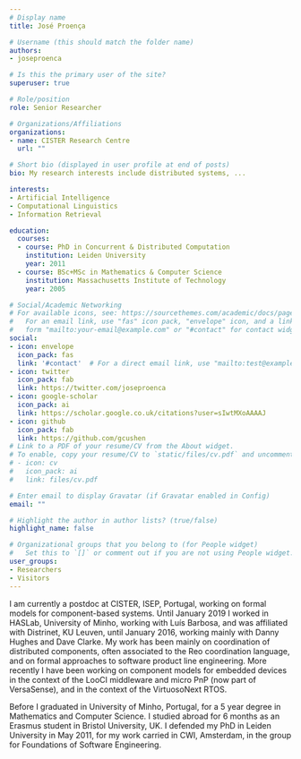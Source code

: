 ```yaml
---
# Display name
title: José Proença

# Username (this should match the folder name)
authors:
- joseproenca

# Is this the primary user of the site?
superuser: true

# Role/position
role: Senior Researcher

# Organizations/Affiliations
organizations:
- name: CISTER Research Centre
  url: ""

# Short bio (displayed in user profile at end of posts)
bio: My research interests include distributed systems, ...

interests:
- Artificial Intelligence
- Computational Linguistics
- Information Retrieval

education:
  courses:
  - course: PhD in Concurrent & Distributed Computation
    institution: Leiden University
    year: 2011
  - course: BSc+MSc in Mathematics & Computer Science
    institution: Massachusetts Institute of Technology
    year: 2005

# Social/Academic Networking
# For available icons, see: https://sourcethemes.com/academic/docs/page-builder/#icons
#   For an email link, use "fas" icon pack, "envelope" icon, and a link in the
#   form "mailto:your-email@example.com" or "#contact" for contact widget.
social:
- icon: envelope
  icon_pack: fas
  link: '#contact'  # For a direct email link, use "mailto:test@example.org".
- icon: twitter
  icon_pack: fab
  link: https://twitter.com/joseproenca
- icon: google-scholar
  icon_pack: ai
  link: https://scholar.google.co.uk/citations?user=sIwtMXoAAAAJ
- icon: github
  icon_pack: fab
  link: https://github.com/gcushen
# Link to a PDF of your resume/CV from the About widget.
# To enable, copy your resume/CV to `static/files/cv.pdf` and uncomment the lines below.
# - icon: cv
#   icon_pack: ai
#   link: files/cv.pdf

# Enter email to display Gravatar (if Gravatar enabled in Config)
email: ""

# Highlight the author in author lists? (true/false)
highlight_name: false

# Organizational groups that you belong to (for People widget)
#   Set this to `[]` or comment out if you are not using People widget.
user_groups:
- Researchers
- Visitors
---
```


I am currently a postdoc at CISTER, ISEP, Portugal, working on formal models for component-based systems. Until January 2019 I worked in HASLab, University of Minho, working with Luís Barbosa, and was affiliated with Distrinet, KU Leuven, until January 2016, working mainly with Danny Hughes and Dave Clarke. My work has been mainly on coordination of distributed components, often associated to the Reo coordination language, and on formal approaches to software product line engineering. More recently I have been working on component models for embedded devices in the context of the LooCI middleware and micro PnP (now part of VersaSense), and in the context of the VirtuosoNext RTOS.

Before I graduated in University of Minho, Portugal, for a 5 year degree in Mathematics and Computer Science. I studied abroad for 6 months as an Erasmus student in Bristol University, UK. I defended my PhD in Leiden University in May 2011, for my work carried in CWI, Amsterdam, in the group for Foundations of Software Engineering.
